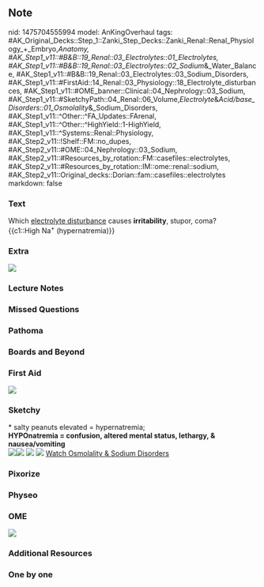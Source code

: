 ## Note
nid: 1475704555994
model: AnKingOverhaul
tags: #AK_Original_Decks::Step_1::Zanki_Step_Decks::Zanki_Renal::Renal_Physiology_+_Embryo,_Anatomy, #AK_Step1_v11::#B&B::19_Renal::03_Electrolytes::01_Electrolytes, #AK_Step1_v11::#B&B::19_Renal::03_Electrolytes::02_Sodium_&_Water_Balance, #AK_Step1_v11::#B&B::19_Renal::03_Electrolytes::03_Sodium_Disorders, #AK_Step1_v11::#FirstAid::14_Renal::03_Physiology::18_Electrolyte_disturbances, #AK_Step1_v11::#OME_banner::Clinical::04_Nephrology::03_Sodium, #AK_Step1_v11::#SketchyPath::04_Renal::06_Volume,_Electrolyte_&_Acid/base_Disorders::01_Osmolality_&_Sodium_Disorders, #AK_Step1_v11::^Other::^FA_Updates::FArenal, #AK_Step1_v11::^Other::^HighYield::1-HighYield, #AK_Step1_v11::^Systems::Renal::Physiology, #AK_Step2_v11::!Shelf::FM::no_dupes, #AK_Step2_v11::#OME::04_Nephrology::03_Sodium, #AK_Step2_v11::#Resources_by_rotation::FM::casefiles::electrolytes, #AK_Step2_v11::#Resources_by_rotation::IM::ome::renal::sodium, #AK_Step2_v11::Original_decks::Dorian::fam::casefiles::electrolytes
markdown: false

### Text
<div>
  <div>
    Which <u>electrolyte disturbance</u> causes
    <b>irritability</b>, stupor, coma?
  </div>
  <div>
    {{c1::High Na<sup>+</sup> (hypernatremia)}}
  </div>
</div>

### Extra
<img src="paste-252230544392552.jpg">

### Lecture Notes


### Missed Questions


### Pathoma


### Boards and Beyond


### First Aid
<img src="tmptdSCp3.png">

### Sketchy
<div>
  * salty peanuts elevated = hypernatremia;
</div>
<div>
  <b>HYPOnatremia = confusion, altered mental status, lethargy, &
  nausea/vomiting</b>
</div><img src=
"Screen%20Shot%202019-11-17%20at%206.55.45%20PM_1566160514431_1566160514431.png"><img src="Screen%20Shot%202019-11-17%20at%206.55.03%20PM.png">
<img src="Screen%20Shot%202019-12-28%20at%206.25.00%20PM.JPG">
<img src="Screen%20Shot%202020-01-04%20at%2011.24.03%20PM.JPG">
<a href=
"https://dashboard.sketchy.com/study/medical/courses/medical-pathophysiology/units/medical-pathophysiology-renal/videos/medical-pathophysiology-renal-volume-electrolyte-and-acidbase-disorders-osmolality-and-sodium-disorders?utm_source=anki&utm_medium=partnership&utm_campaign=february_update&utm_content=medical">
Watch Osmolality & Sodium Disorders</a>

### Pixorize


### Physeo


### OME
<div class="ome-widget">
  <a href=
  "https://onlinemeded.org/spa/nephrology/sodium/acquire?ref=anki"><img src="_OME_AnkiFlashcards_Lesson_6.png"></a>
</div>

### Additional Resources


### One by one


